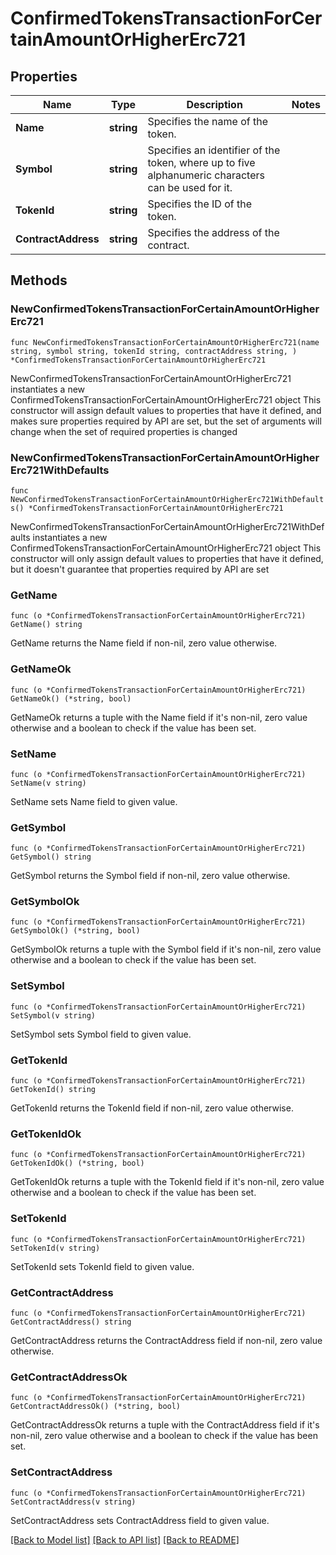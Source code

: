 # ConfirmedTokensTransactionForCertainAmountOrHigherErc721

## Properties

Name | Type | Description | Notes
------------ | ------------- | ------------- | -------------
**Name** | **string** | Specifies the name of the token. | 
**Symbol** | **string** | Specifies an identifier of the token, where up to five alphanumeric characters can be used for it. | 
**TokenId** | **string** | Specifies the ID of the token. | 
**ContractAddress** | **string** | Specifies the address of the contract. | 

## Methods

### NewConfirmedTokensTransactionForCertainAmountOrHigherErc721

`func NewConfirmedTokensTransactionForCertainAmountOrHigherErc721(name string, symbol string, tokenId string, contractAddress string, ) *ConfirmedTokensTransactionForCertainAmountOrHigherErc721`

NewConfirmedTokensTransactionForCertainAmountOrHigherErc721 instantiates a new ConfirmedTokensTransactionForCertainAmountOrHigherErc721 object
This constructor will assign default values to properties that have it defined,
and makes sure properties required by API are set, but the set of arguments
will change when the set of required properties is changed

### NewConfirmedTokensTransactionForCertainAmountOrHigherErc721WithDefaults

`func NewConfirmedTokensTransactionForCertainAmountOrHigherErc721WithDefaults() *ConfirmedTokensTransactionForCertainAmountOrHigherErc721`

NewConfirmedTokensTransactionForCertainAmountOrHigherErc721WithDefaults instantiates a new ConfirmedTokensTransactionForCertainAmountOrHigherErc721 object
This constructor will only assign default values to properties that have it defined,
but it doesn't guarantee that properties required by API are set

### GetName

`func (o *ConfirmedTokensTransactionForCertainAmountOrHigherErc721) GetName() string`

GetName returns the Name field if non-nil, zero value otherwise.

### GetNameOk

`func (o *ConfirmedTokensTransactionForCertainAmountOrHigherErc721) GetNameOk() (*string, bool)`

GetNameOk returns a tuple with the Name field if it's non-nil, zero value otherwise
and a boolean to check if the value has been set.

### SetName

`func (o *ConfirmedTokensTransactionForCertainAmountOrHigherErc721) SetName(v string)`

SetName sets Name field to given value.


### GetSymbol

`func (o *ConfirmedTokensTransactionForCertainAmountOrHigherErc721) GetSymbol() string`

GetSymbol returns the Symbol field if non-nil, zero value otherwise.

### GetSymbolOk

`func (o *ConfirmedTokensTransactionForCertainAmountOrHigherErc721) GetSymbolOk() (*string, bool)`

GetSymbolOk returns a tuple with the Symbol field if it's non-nil, zero value otherwise
and a boolean to check if the value has been set.

### SetSymbol

`func (o *ConfirmedTokensTransactionForCertainAmountOrHigherErc721) SetSymbol(v string)`

SetSymbol sets Symbol field to given value.


### GetTokenId

`func (o *ConfirmedTokensTransactionForCertainAmountOrHigherErc721) GetTokenId() string`

GetTokenId returns the TokenId field if non-nil, zero value otherwise.

### GetTokenIdOk

`func (o *ConfirmedTokensTransactionForCertainAmountOrHigherErc721) GetTokenIdOk() (*string, bool)`

GetTokenIdOk returns a tuple with the TokenId field if it's non-nil, zero value otherwise
and a boolean to check if the value has been set.

### SetTokenId

`func (o *ConfirmedTokensTransactionForCertainAmountOrHigherErc721) SetTokenId(v string)`

SetTokenId sets TokenId field to given value.


### GetContractAddress

`func (o *ConfirmedTokensTransactionForCertainAmountOrHigherErc721) GetContractAddress() string`

GetContractAddress returns the ContractAddress field if non-nil, zero value otherwise.

### GetContractAddressOk

`func (o *ConfirmedTokensTransactionForCertainAmountOrHigherErc721) GetContractAddressOk() (*string, bool)`

GetContractAddressOk returns a tuple with the ContractAddress field if it's non-nil, zero value otherwise
and a boolean to check if the value has been set.

### SetContractAddress

`func (o *ConfirmedTokensTransactionForCertainAmountOrHigherErc721) SetContractAddress(v string)`

SetContractAddress sets ContractAddress field to given value.



[[Back to Model list]](../README.md#documentation-for-models) [[Back to API list]](../README.md#documentation-for-api-endpoints) [[Back to README]](../README.md)


